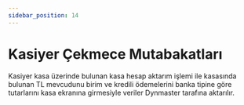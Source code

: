 ```yaml
---
sidebar_position: 14
---
```


# Kasiyer Çekmece Mutabakatları

Kasiyer kasa üzerinde bulunan kasa hesap aktarım işlemi ile kasasında bulunan TL mevcudunu birim ve kredili ödemelerini banka tipine göre tutarlarını kasa ekranına girmesiyle veriler Dynmaster tarafına aktarılır.

